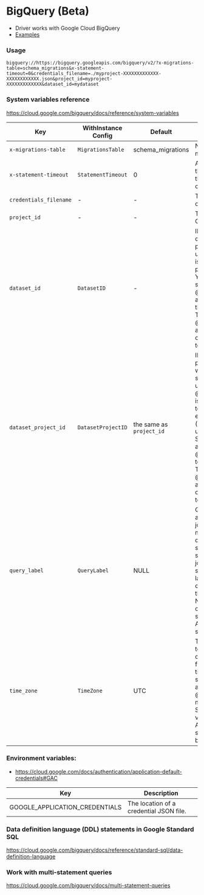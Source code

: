 # BigQuery (Beta)

* Driver works with Google Cloud BigQuery
* [Examples](./examples)

### Usage
`bigquery://https://bigquery.googleapis.com/bigquery/v2/?x-migrations-table=schema_migrations&x-statement-timeout=0&credentials_filename=./myproject-XXXXXXXXXXXXX-XXXXXXXXXXXX.json&project_id=myproject-XXXXXXXXXXXXX&dataset_id=mydataset`


### System variables reference
https://cloud.google.com/bigquery/docs/reference/system-variables

| Key                      | WithInstance Config | Default                  | Description                                                                                                                                                                                                                                                                                                                                                                                    |
|--------------------------|---------------------|--------------------------|------------------------------------------------------------------------------------------------------------------------------------------------------------------------------------------------------------------------------------------------------------------------------------------------------------------------------------------------------------------------------------------------|
| `x-migrations-table`     | `MigrationsTable`   | schema_migrations        | Name of the migrations table                                                                                                                                                                                                                                                                                                                                                                   |
| `x-statement-timeout`    | `StatementTimeout`  | 0                        | Abort any statement that takes more than the specified number of milliseconds                                                                                                                                                                                                                                                                                                                  |
| `credentials_filename`   | -                   | -                        | The location of a credential JSON file.                                                                                                                                                                                                                                                                                                                                                        |
| `project_id`             | -                   | -                        | The current Google Cloud project ID.                                                                                                                                                                                                                                                                                                                                                           |
| `dataset_id`             | `DatasetID`         | -                        | ID of the default dataset in the current project. This ID is used when a dataset is not specified for a project in the query. You can use the SET statement to assign @@dataset_id to another dataset ID in the current project. The system variables @@dataset_project_id and @@dataset_id can be set and used together.                                                                      |
| `dataset_project_id`     | `DatasetProjectID`  | the same as `project_id` | ID of the default project that's used when one is not specified for a dataset used in the query. If @@dataset_project_id is not set, or if it is set to NULL, the query-executing project (@@project_id) is used. You can use the SET statement to assign @@dataset_project_id to another project ID. The system variables @@dataset_project_id and @@dataset_id can be set and used together. |
| `query_label`            | `QueryLabel`        | NULL                     | Query label to associate with query jobs in the current multi-statement query or session. If set in a query, all subsequent query jobs in the script or session will have this label. If not set in a query, the value for this system variable is NULL. For an example of how to set this system variable, see Associate jobs in a session with a label.                                      |
| `time_zone`              | `TimeZone`          | UTC                      | The default time zone to use in time zone-dependent SQL functions, when a time zone is not specified as an argument. @@time_zone can be modified by using a SET statement to any valid time zone name. At the start of each script, @@time_zone begins as “UTC”.                                                                                                                               |



### Environment variables:
- https://cloud.google.com/docs/authentication/application-default-credentials#GAC

| Key                            | Description                                      |
|--------------------------------|--------------------------------------------------|
| GOOGLE_APPLICATION_CREDENTIALS | The location of a credential JSON file.          | 


### Data definition language (DDL) statements in Google Standard SQL
https://cloud.google.com/bigquery/docs/reference/standard-sql/data-definition-language


### Work with multi-statement queries
https://cloud.google.com/bigquery/docs/multi-statement-queries

